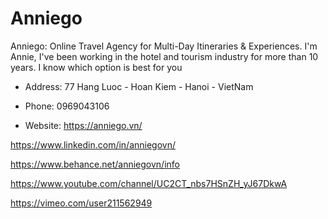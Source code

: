 # Anniego

Anniego: Online Travel Agency for Multi-Day Itineraries & Experiences. I'm Annie, I've been working in the hotel and tourism industry for more than 10 years. I know which option is best for you

- Address: 77 Hang Luoc - Hoan Kiem - Hanoi - VietNam

- Phone: 0969043106

- Website: https://anniego.vn/

https://www.linkedin.com/in/anniegovn/

https://www.behance.net/anniegovn/info

https://www.youtube.com/channel/UC2CT_nbs7HSnZH_yJ67DkwA

https://vimeo.com/user211562949
